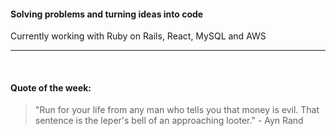#### Solving problems and turning ideas into code

Currently working with Ruby on Rails, React, MySQL and AWS

---

<br>

#### Quote of the week:
<!-- quote_marker -->
> "Run for your life from any man who tells you that money is evil. That sentence is the leper's bell of an approaching looter." - Ayn Rand

